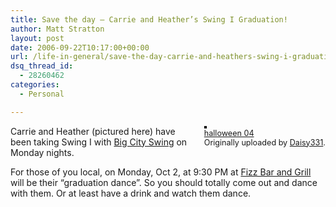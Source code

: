 ```yaml
---
title: Save the day – Carrie and Heather’s Swing I Graduation!
author: Matt Stratton
layout: post
date: 2006-09-22T10:17:00+00:00
url: /life-in-general/save-the-day-carrie-and-heathers-swing-i-graduation
dsq_thread_id:
  - 28260462
categories:
  - Personal

---
```

<div style="float:right;margin-left:10px;margin-bottom:10px;">
  <a href="https://www.flickr.com/photos/daisy331/71957752/" title="photo sharing"><img src="https://static.flickr.com/20/71957752_c984f1b584_m.jpg" alt="" style="border:solid 2px #000000;" /></a> <br /> <span style="font-size:.9em;margin-top:0;"> <a href="https://www.flickr.com/photos/daisy331/71957752/">halloween 04</a> <br /> Originally uploaded by <a href="https://www.flickr.com/people/daisy331/">Daisy331</a>. </span>
</div>

Carrie and Heather (pictured here) have been taking Swing I with [Big City Swing][1] on Monday nights.

For those of you local, on Monday, Oct 2, at 9:30 PM at [Fizz Bar and Grill][2] will be their &#8220;graduation dance&#8221;. So you should totally come out and dance with them. Or at least have a drink and watch them dance.

 [1]: https://bigcityswing.com/
 [2]: https://fizzchicago.com